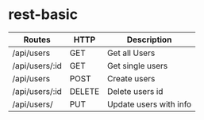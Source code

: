 # rest-basic

Routes | HTTP | Description |
------------ | ------------- | ---------|
/api/users | GET |  Get all Users |
/api/users/:id | GET  | Get single users |
/api/users | POST | Create users |
/api/users/:id | DELETE |Delete users id |
/api/users/ | PUT | Update users with info |
